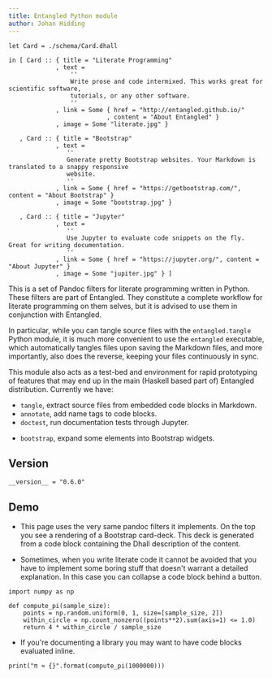 ```yaml
---
title: Entangled Python module
author: Johan Hidding
---
```


``` {.dhall .bootstrap-card-deck}
let Card = ./schema/Card.dhall

in [ Card :: { title = "Literate Programming"
             , text =
                 ''
                 Write prose and code intermixed. This works great for scientific software,
                 tutorials, or any other software.
                 ''
             , link = Some { href = "http://entangled.github.io/"
                           , content = "About Entangled" }
             , image = Some "literate.jpg" }

   , Card :: { title = "Bootstrap"
             , text =
                ''
                Generate pretty Bootstrap websites. Your Markdown is translated to a snappy responsive
                website.
                ''
             , link = Some { href = "https://getbootstrap.com/", content = "About Bootstrap" }
             , image = Some "bootstrap.jpg" }

   , Card :: { title = "Jupyter"
             , text =
                ''
                Use Jupyter to evaluate code snippets on the fly. Great for writing documentation.
                ''
             , link = Some { href = "https://jupyter.org/", content = "About Jupyter" }
             , image = Some "jupiter.jpg" } ]
```

This is a set of Pandoc filters for literate programming written in Python. These filters are part of Entangled. They constitute a complete workflow for literate programming on them selves, but it is advised to use them in conjunction with Entangled. 

In particular, while you can tangle source files with the `entangled.tangle` Python module, it is much more convenient to use the `entangled` executable, which automatically tangles files upon saving the Markdown files, and more importantly, also does the reverse, keeping your files continuously in sync.

This module also acts as a test-bed and environment for rapid prototyping of features that may end up in the main (Haskell based part of) Entangled distribution. Currently we have:

- `tangle`, extract source files from embedded code blocks in Markdown.
- `annotate`, add name tags to code blocks.
- `doctest`, run documentation tests through Jupyter.
* `bootstrap`, expand some elements into Bootstrap widgets.

## Version

``` {.python file=entangled/__init__.py}
__version__ = "0.6.0"
```

## Demo

- This page uses the very same pandoc filters it implements. On the top you see a rendering of a Bootstrap card-deck. This deck is generated from a code block containing the Dhall description of the content.

- Sometimes, when you write literate code it cannot be avoided that you have to implement some boring stuff that doesn't warrant a detailed explanation. In this case you can collapse a code block behind a button.

``` {.python .bootstrap-fold #compute-pi}
import numpy as np

def compute_pi(sample_size):
    points = np.random.uniform(0, 1, size=[sample_size, 2])
    within_circle = np.count_nonzero((points**2).sum(axis=1) <= 1.0)
    return 4 * within_circle / sample_size
```

- If you're documenting a library you may want to have code blocks evaluated inline.

``` {.python .eval #compute-pi}
print("π ≈ {}".format(compute_pi(1000000)))
```


